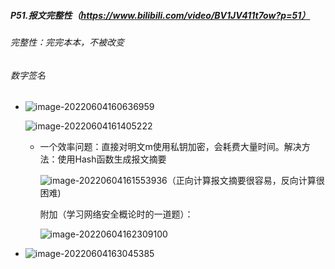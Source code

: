 ##### P51.报文完整性（https://www.bilibili.com/video/BV1JV411t7ow?p=51）

###### 完整性：完完本本，不被改变

###### 数字签名

- ![image-20220604160636959](C:\Users\呵\AppData\Roaming\Typora\typora-user-images\image-20220604160636959.png)

  ![image-20220604161405222](C:\Users\呵\AppData\Roaming\Typora\typora-user-images\image-20220604161405222.png)

  - 一个效率问题：直接对明文m使用私钥加密，会耗费大量时间。解决方法：使用Hash函数生成报文摘要

    ![image-20220604161553936](C:\Users\呵\AppData\Roaming\Typora\typora-user-images\image-20220604161553936.png)（正向计算报文摘要很容易，反向计算很困难)

    附加（学习网络安全概论时的一道题）：

    ![image-20220604162309100](C:\Users\呵\AppData\Roaming\Typora\typora-user-images\image-20220604162309100.png)
  
- ![image-20220604163045385](C:\Users\呵\AppData\Roaming\Typora\typora-user-images\image-20220604163045385.png)
